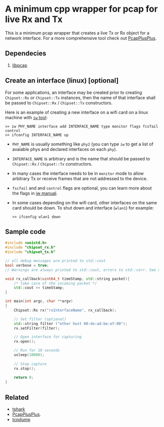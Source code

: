 # A minimum cpp wrapper for pcap for live Rx and Tx
This is a minimum pcap wrapper that creates a live Tx or Rx object for a network interface.
For a more comprehensive tool check out [PcapPlusPlus][PcapPlusPlus].

## Dependecies
1. [libpcap][tcpdump]

## Create an interface (linux) [optional]

For some applications, an interface may be created prior to creating `Chipset::Rx` or `Chipset::Tx` instances, then the name of that interface shall be passed to `Chipset::Rx` / `Chipset::Tx` constructors.

Here is an example of creating a new interface on a wifi card on a linux machine with [`iw` tool][iw]:

```shell
>> iw PHY_NAME interface add INTERFACE_NAME type monitor flags fcsfail control
>> ifconfig INTERFACE_NAME up
```
* `PHY_NAME` is usually something like `phy2` (you can type `iw` to get a list of avaiable phys and declared interfaces on each `phy`).

* `INTERFACE_NAME` is arbitrary and is the name that should be passed to `Chipset::Rx` / `Chipset::Tx` constructors.

* In many cases the interface needs to be in `monitor` mode to allow arbitrary Tx or receive frames that are not addressed to the device.

*  `fscfail` and and `control` flags are optional, you can learn more about the flags in [iw manual][iw].

* In some cases depending on the wifi card, other interfaces on the same card should be down. To shut down and interface (`wlan1`) for example:
    ```shell
    >> ifconfig wlan1 down
    ```


[iw]: https://wireless.wiki.kernel.org/en/users/documentation/iw


## Sample code

```cpp
#include <unistd.h>
#include "chipset_rx.h"
#include "chipset_tx.h"

// all debug messages are printed to std::cout
bool verbose = true;
// Warnings are always printed to std::cout, errors to std::cerr. See out.h.

void rx_callback(uint64_t timeStamp, std::string packet){
    /* take care of the incoming packet */
    std::cout << timeStamp;
}

int main(int argc, char **argv)
{
    Chipset::Rx rx("rxInterfaceName", rx_callback);

    // Set filter (optional)
    std::string filter ("ether host 00:de:ad:be:ef:00");
    rx.setFilter(filter);

    // Open interface for capturing
    rx.open();

    // Run for 10 seconds
    usleep(10000);
    
    // Stop capture
    rx.stop();
    
    return 0;
}
```

## Related
* [tshark](https://www.wireshark.org/docs/man-pages/tshark.html)
* [PcapPlusPlus].
* [tcpdump]

[PcapPlusPlus]: https://pcapplusplus.github.io/

[tcpdump]: https://www.tcpdump.org/
